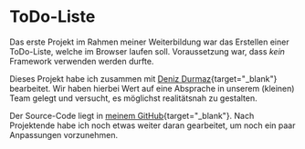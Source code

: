 # ToDo-Liste

Das erste Projekt im Rahmen meiner Weiterbildung war das Erstellen einer ToDo-Liste, welche im Browser laufen soll. Voraussetzung war, dass *kein* Framework verwenden werden durfte.

Dieses Projekt habe ich zusammen mit [Deniz Durmaz](https://github.com/Aquilero){target="_blank"} bearbeitet. Wir haben hierbei Wert auf eine Absprache in unserem (kleinen) Team gelegt und versucht, es möglichst realitätsnah zu gestalten.

Der Source-Code liegt in [meinem GitHub](https://github.com/mrennings/P1-TODOLIST){target="_blank"}. Nach Projektende habe ich noch etwas weiter daran gearbeitet, um noch ein paar Anpassungen vorzunehmen.